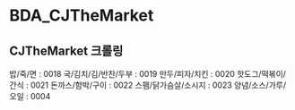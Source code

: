 # BDA_CJTheMarket
## CJTheMarket 크롤링
<ctgrId>
밥/죽/면 : 0018
국/김치/김/반찬/두부 : 0019
만두/피자/치킨 : 0020
핫도그/떡볶이/간식 : 0021
돈까스/함박/구이 : 0022
스팸/닭가슴살/소시지 :  0023
양념/소스/가루/오일 : 0004
